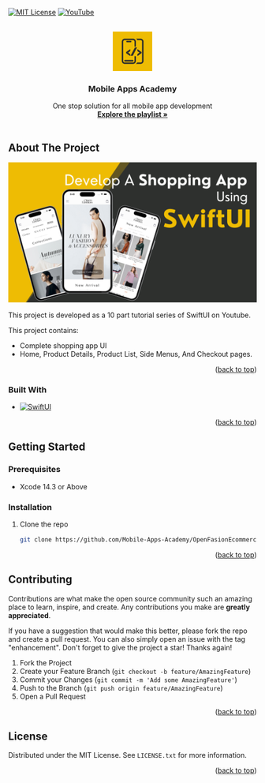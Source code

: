 
<a name="readme-top"></a>


<!-- PROJECT SHIELDS -->
<!--
*** I'm using markdown "reference style" links for readability.
*** Reference links are enclosed in brackets [ ] instead of parentheses ( ).
*** See the bottom of this document for the declaration of the reference variables
*** for contributors-url, forks-url, etc. This is an optional, concise syntax you may use.
*** https://www.markdownguide.org/basic-syntax/#reference-style-links
-->
[![MIT License][license-shield]][license-url]
[![YouTube][youtube-shield]][youtube-url]



<!-- PROJECT LOGO -->
<br />
<div align="center">
  <a href="https://www.youtube.com/@MobileAppsAcademy">
    <img src="images/logo.png" alt="Logo" width="80" height="80">
  </a>

  <h3 align="center">Mobile Apps Academy</h3>

  <p align="center">
    One stop solution for all mobile app development
    <br />
    <a href="https://www.youtube.com/playlist?list=PLFo6MW4q69PxuLT9bc5furp4GvDnIM-iR"><strong>Explore the playlist »</strong></a>
    <br />
    <br />
  </p>
</div>

<!-- ABOUT THE PROJECT -->
## About The Project

[![Product Name Screen Shot][product-screenshot]](https://www.youtube.com/@MobileAppsAcademy?sub_confirmation=1)

This project is developed as a 10 part tutorial series of SwiftUI on Youtube.

This project contains:
* Complete shopping app UI
* Home, Product Details, Product List, Side Menus, And Checkout pages.

<p align="right">(<a href="#readme-top">back to top</a>)</p>



### Built With

* [![SwiftUI][SwiftUI]][SwiftUI-url]


<p align="right">(<a href="#readme-top">back to top</a>)</p>



<!-- GETTING STARTED -->
## Getting Started


### Prerequisites

* Xcode 14.3 or Above

### Installation

1. Clone the repo
   ```sh
   git clone https://github.com/Mobile-Apps-Academy/OpenFasionEcommerceSwiftUIApp.git
   ```

<p align="right">(<a href="#readme-top">back to top</a>)</p>



<!-- CONTRIBUTING -->
## Contributing

Contributions are what make the open source community such an amazing place to learn, inspire, and create. Any contributions you make are **greatly appreciated**.

If you have a suggestion that would make this better, please fork the repo and create a pull request. You can also simply open an issue with the tag "enhancement".
Don't forget to give the project a star! Thanks again!

1. Fork the Project
2. Create your Feature Branch (`git checkout -b feature/AmazingFeature`)
3. Commit your Changes (`git commit -m 'Add some AmazingFeature'`)
4. Push to the Branch (`git push origin feature/AmazingFeature`)
5. Open a Pull Request

<p align="right">(<a href="#readme-top">back to top</a>)</p>



<!-- LICENSE -->
## License

Distributed under the MIT License. See `LICENSE.txt` for more information.

<p align="right">(<a href="#readme-top">back to top</a>)</p>

<!-- MARKDOWN LINKS & IMAGES -->
<!-- https://www.markdownguide.org/basic-syntax/#reference-style-links -->
[license-shield]: https://img.shields.io/github/license/othneildrew/Best-README-Template.svg?style=for-the-badge
[license-url]: https://github.com/Mobile-Apps-Academy/OpenFasionEcommerceSwiftUIApp/blob/master/LICENSE.txt
[youtube-shield]: https://img.shields.io/badge/-YouTube-black.svg?style=for-the-badge&logo=youtube&colorB=555
[youtube-url]: https://www.youtube.com/@MobileAppsAcademy
[product-screenshot]: images/screenshot.png
[SwiftUI]: https://img.shields.io/badge/swiftui-000000?style=for-the-badge&logo=swiftui&logoColor=white
[SwiftUI-url]: https://developer.apple.com/xcode/swiftui/

